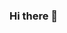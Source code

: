 ### Hi there 👋

<!--
**Safdar-Nizam/safdar-nizam** is a ✨ _special_ ✨ repository because its `README.md` (this file) appears on your GitHub profile.

Here are some ideas to get you started:

- 🔭 I’m currently working on a startup and in an import export company 
- 🌱 I’m currently learning python and digital marketing 
- 👯 I’m looking to collaborate on medical platforms with engineering 
- 🤔 I’m looking for help with buisness analytics
- 💬 Ask me about anything
- 📫 How to reach me: mail:sfdrnizam@gmail.com

-->
